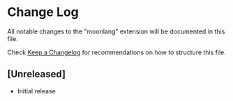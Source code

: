# Change Log

All notable changes to the "moonlang" extension will be documented in this file.

Check [Keep a Changelog](http://keepachangelog.com/) for recommendations on how to structure this file.

## [Unreleased]

- Initial release